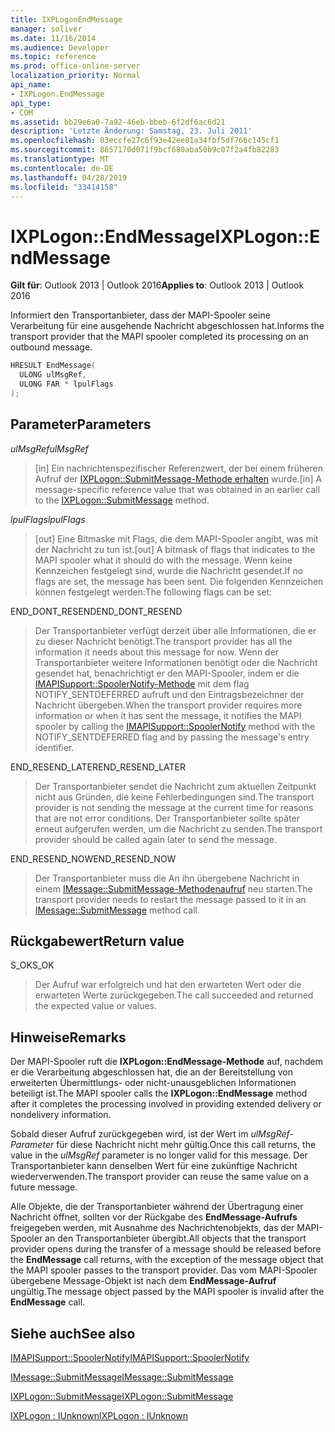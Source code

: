 ```yaml
---
title: IXPLogonEndMessage
manager: soliver
ms.date: 11/16/2014
ms.audience: Developer
ms.topic: reference
ms.prod: office-online-server
localization_priority: Normal
api_name:
- IXPLogon.EndMessage
api_type:
- COM
ms.assetid: bb29e6a0-7a92-46eb-bbeb-6f2df6ac6d21
description: 'Letzte Änderung: Samstag, 23. Juli 2011'
ms.openlocfilehash: 03eccfe27c6f93e42ee01a34fbf5df766c145cf1
ms.sourcegitcommit: 8657170d071f9bcf680aba50b9c07f2a4fb82283
ms.translationtype: MT
ms.contentlocale: de-DE
ms.lasthandoff: 04/28/2019
ms.locfileid: "33414158"
---
```

# <a name="ixplogonendmessage"></a><span data-ttu-id="244ad-103">IXPLogon::EndMessage</span><span class="sxs-lookup"><span data-stu-id="244ad-103">IXPLogon::EndMessage</span></span>

  
  
<span data-ttu-id="244ad-104">**Gilt für**: Outlook 2013 | Outlook 2016</span><span class="sxs-lookup"><span data-stu-id="244ad-104">**Applies to**: Outlook 2013 | Outlook 2016</span></span> 
  
<span data-ttu-id="244ad-105">Informiert den Transportanbieter, dass der MAPI-Spooler seine Verarbeitung für eine ausgehende Nachricht abgeschlossen hat.</span><span class="sxs-lookup"><span data-stu-id="244ad-105">Informs the transport provider that the MAPI spooler completed its processing on an outbound message.</span></span>
  
```cpp
HRESULT EndMessage(
  ULONG ulMsgRef,
  ULONG FAR * lpulFlags
);
```

## <a name="parameters"></a><span data-ttu-id="244ad-106">Parameter</span><span class="sxs-lookup"><span data-stu-id="244ad-106">Parameters</span></span>

 <span data-ttu-id="244ad-107">_ulMsgRef_</span><span class="sxs-lookup"><span data-stu-id="244ad-107">_ulMsgRef_</span></span>
  
> <span data-ttu-id="244ad-108">[in] Ein nachrichtenspezifischer Referenzwert, der bei einem früheren Aufruf der [IXPLogon::SubmitMessage-Methode erhalten](ixplogon-submitmessage.md) wurde.</span><span class="sxs-lookup"><span data-stu-id="244ad-108">[in] A message-specific reference value that was obtained in an earlier call to the [IXPLogon::SubmitMessage](ixplogon-submitmessage.md) method.</span></span> 
    
 <span data-ttu-id="244ad-109">_lpulFlags_</span><span class="sxs-lookup"><span data-stu-id="244ad-109">_lpulFlags_</span></span>
  
> <span data-ttu-id="244ad-110">[out] Eine Bitmaske mit Flags, die dem MAPI-Spooler angibt, was mit der Nachricht zu tun ist.</span><span class="sxs-lookup"><span data-stu-id="244ad-110">[out] A bitmask of flags that indicates to the MAPI spooler what it should do with the message.</span></span> <span data-ttu-id="244ad-111">Wenn keine Kennzeichen festgelegt sind, wurde die Nachricht gesendet.</span><span class="sxs-lookup"><span data-stu-id="244ad-111">If no flags are set, the message has been sent.</span></span> <span data-ttu-id="244ad-112">Die folgenden Kennzeichen können festgelegt werden:</span><span class="sxs-lookup"><span data-stu-id="244ad-112">The following flags can be set:</span></span>
    
<span data-ttu-id="244ad-113">END_DONT_RESEND</span><span class="sxs-lookup"><span data-stu-id="244ad-113">END_DONT_RESEND</span></span> 
  
> <span data-ttu-id="244ad-114">Der Transportanbieter verfügt derzeit über alle Informationen, die er zu dieser Nachricht benötigt.</span><span class="sxs-lookup"><span data-stu-id="244ad-114">The transport provider has all the information it needs about this message for now.</span></span> <span data-ttu-id="244ad-115">Wenn der Transportanbieter weitere Informationen benötigt oder die Nachricht gesendet hat, benachrichtigt er den MAPI-Spooler, indem er die [IMAPISupport::SpoolerNotify-Methode](imapisupport-spoolernotify.md) mit dem flag NOTIFY_SENTDEFERRED aufruft und den Eintragsbezeichner der Nachricht übergeben.</span><span class="sxs-lookup"><span data-stu-id="244ad-115">When the transport provider requires more information or when it has sent the message, it notifies the MAPI spooler by calling the [IMAPISupport::SpoolerNotify](imapisupport-spoolernotify.md) method with the NOTIFY_SENTDEFERRED flag and by passing the message's entry identifier.</span></span> 
    
<span data-ttu-id="244ad-116">END_RESEND_LATER</span><span class="sxs-lookup"><span data-stu-id="244ad-116">END_RESEND_LATER</span></span> 
  
> <span data-ttu-id="244ad-117">Der Transportanbieter sendet die Nachricht zum aktuellen Zeitpunkt nicht aus Gründen, die keine Fehlerbedingungen sind.</span><span class="sxs-lookup"><span data-stu-id="244ad-117">The transport provider is not sending the message at the current time for reasons that are not error conditions.</span></span> <span data-ttu-id="244ad-118">Der Transportanbieter sollte später erneut aufgerufen werden, um die Nachricht zu senden.</span><span class="sxs-lookup"><span data-stu-id="244ad-118">The transport provider should be called again later to send the message.</span></span>
    
<span data-ttu-id="244ad-119">END_RESEND_NOW</span><span class="sxs-lookup"><span data-stu-id="244ad-119">END_RESEND_NOW</span></span> 
  
> <span data-ttu-id="244ad-120">Der Transportanbieter muss die An ihn übergebene Nachricht in einem [IMessage::SubmitMessage-Methodenaufruf](imessage-submitmessage.md) neu starten.</span><span class="sxs-lookup"><span data-stu-id="244ad-120">The transport provider needs to restart the message passed to it in an [IMessage::SubmitMessage](imessage-submitmessage.md) method call.</span></span> 
    
## <a name="return-value"></a><span data-ttu-id="244ad-121">Rückgabewert</span><span class="sxs-lookup"><span data-stu-id="244ad-121">Return value</span></span>

<span data-ttu-id="244ad-122">S_OK</span><span class="sxs-lookup"><span data-stu-id="244ad-122">S_OK</span></span> 
  
> <span data-ttu-id="244ad-123">Der Aufruf war erfolgreich und hat den erwarteten Wert oder die erwarteten Werte zurückgegeben.</span><span class="sxs-lookup"><span data-stu-id="244ad-123">The call succeeded and returned the expected value or values.</span></span>
    
## <a name="remarks"></a><span data-ttu-id="244ad-124">Hinweise</span><span class="sxs-lookup"><span data-stu-id="244ad-124">Remarks</span></span>

<span data-ttu-id="244ad-125">Der MAPI-Spooler ruft die **IXPLogon::EndMessage-Methode** auf, nachdem er die Verarbeitung abgeschlossen hat, die an der Bereitstellung von erweiterten Übermittlungs- oder nicht-unausgeblichen Informationen beteiligt ist.</span><span class="sxs-lookup"><span data-stu-id="244ad-125">The MAPI spooler calls the **IXPLogon::EndMessage** method after it completes the processing involved in providing extended delivery or nondelivery information.</span></span> 
  
<span data-ttu-id="244ad-126">Sobald dieser Aufruf zurückgegeben wird, ist der Wert im  _ulMsgRef-Parameter_ für diese Nachricht nicht mehr gültig.</span><span class="sxs-lookup"><span data-stu-id="244ad-126">Once this call returns, the value in the  _ulMsgRef_ parameter is no longer valid for this message.</span></span> <span data-ttu-id="244ad-127">Der Transportanbieter kann denselben Wert für eine zukünftige Nachricht wiederverwenden.</span><span class="sxs-lookup"><span data-stu-id="244ad-127">The transport provider can reuse the same value on a future message.</span></span> 
  
<span data-ttu-id="244ad-128">Alle Objekte, die der Transportanbieter während der Übertragung einer Nachricht öffnet, sollten vor der Rückgabe des **EndMessage-Aufrufs** freigegeben werden, mit Ausnahme des Nachrichtenobjekts, das der MAPI-Spooler an den Transportanbieter übergibt.</span><span class="sxs-lookup"><span data-stu-id="244ad-128">All objects that the transport provider opens during the transfer of a message should be released before the **EndMessage** call returns, with the exception of the message object that the MAPI spooler passes to the transport provider.</span></span> <span data-ttu-id="244ad-129">Das vom MAPI-Spooler übergebene Message-Objekt ist nach dem **EndMessage-Aufruf** ungültig.</span><span class="sxs-lookup"><span data-stu-id="244ad-129">The message object passed by the MAPI spooler is invalid after the **EndMessage** call.</span></span> 
  
## <a name="see-also"></a><span data-ttu-id="244ad-130">Siehe auch</span><span class="sxs-lookup"><span data-stu-id="244ad-130">See also</span></span>



[<span data-ttu-id="244ad-131">IMAPISupport::SpoolerNotify</span><span class="sxs-lookup"><span data-stu-id="244ad-131">IMAPISupport::SpoolerNotify</span></span>](imapisupport-spoolernotify.md)
  
[<span data-ttu-id="244ad-132">IMessage::SubmitMessage</span><span class="sxs-lookup"><span data-stu-id="244ad-132">IMessage::SubmitMessage</span></span>](imessage-submitmessage.md)
  
[<span data-ttu-id="244ad-133">IXPLogon::SubmitMessage</span><span class="sxs-lookup"><span data-stu-id="244ad-133">IXPLogon::SubmitMessage</span></span>](ixplogon-submitmessage.md)
  
[<span data-ttu-id="244ad-134">IXPLogon : IUnknown</span><span class="sxs-lookup"><span data-stu-id="244ad-134">IXPLogon : IUnknown</span></span>](ixplogoniunknown.md)

